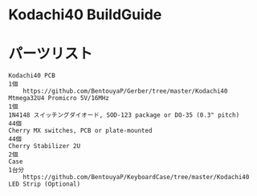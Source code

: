 # Kodachi40 BuildGuide

# パーツリスト

    Kodachi40 PCB                                                               1個
        https://github.com/BentouyaP/Gerber/tree/master/Kodachi40
    Mtmega32U4 Promicro 5V/16MHz                                                1個
    1N4148 スイッチングダイオード, SOD-123 package or DO-35 (0.3" pitch)         44個
    Cherry MX switches, PCB or plate-mounted                                   44個
    Cherry Stabilizer 2U                                                        2個
    Case                                                                      1台分
        https://github.com/BentouyaP/KeyboardCase/tree/master/Kodachi40
    LED Strip (Optional)
